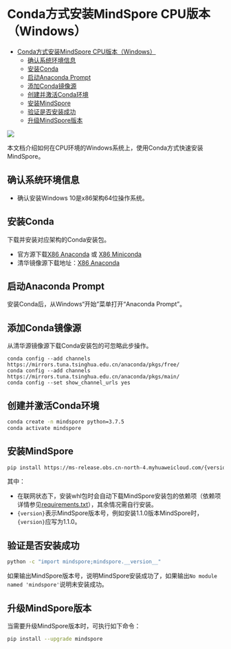 ﻿# Conda方式安装MindSpore CPU版本（Windows）

<!-- TOC -->

- [Conda方式安装MindSpore CPU版本（Windows）](#conda方式安装mindspore-cpu版本windows)
    - [确认系统环境信息](#确认系统环境信息)
    - [安装Conda](#安装conda)
    - [启动Anaconda Prompt](#启动anaconda-prompt)
    - [添加Conda镜像源](#添加conda镜像源)
    - [创建并激活Conda环境](#创建并激活conda环境)
    - [安装MindSpore](#安装mindspore)
    - [验证是否安装成功](#验证是否安装成功)
    - [升级MindSpore版本](#升级mindspore版本)

<!-- /TOC -->

<a href="https://gitee.com/mindspore/docs/blob/r1.2/install/mindspore_cpu_win_install_conda.md" target="_blank"><img src="https://gitee.com/mindspore/docs/raw/r1.2/resource/_static/logo_source.png"></a>

本文档介绍如何在CPU环境的Windows系统上，使用Conda方式快速安装MindSpore。

## 确认系统环境信息

- 确认安装Windows 10是x86架构64位操作系统。

## 安装Conda

下载并安装对应架构的Conda安装包。

- 官方源下载[X86 Anaconda](https://www.anaconda.com/distribution/) 或 [X86 Miniconda](https://docs.conda.io/en/latest/miniconda.html)
- 清华镜像源下载地址：[X86 Anaconda](https://mirrors.tuna.tsinghua.edu.cn/anaconda/archive/Anaconda3-2020.02-Windows-x86_64.exe)

## 启动Anaconda Prompt

安装Conda后，从Windows“开始”菜单打开“Anaconda Prompt”。

## 添加Conda镜像源

从清华源镜像源下载Conda安装包的可忽略此步操作。

```shell
conda config --add channels https://mirrors.tuna.tsinghua.edu.cn/anaconda/pkgs/free/
conda config --add channels https://mirrors.tuna.tsinghua.edu.cn/anaconda/pkgs/main/
conda config --set show_channel_urls yes
```

## 创建并激活Conda环境

```bash
conda create -n mindspore python=3.7.5
conda activate mindspore
```

## 安装MindSpore

```bash
pip install https://ms-release.obs.cn-north-4.myhuaweicloud.com/{version}/MindSpore/cpu/windows_x64/mindspore-{version}-cp37-cp37m-win_amd64.whl --trusted-host ms-release.obs.cn-north-4.myhuaweicloud.com -i https://pypi.tuna.tsinghua.edu.cn/simple
```

其中：

- 在联网状态下，安装whl包时会自动下载MindSpore安装包的依赖项（依赖项详情参见[requirements.txt](https://gitee.com/mindspore/mindspore/blob/r1.2/requirements.txt)），其余情况需自行安装。  
- `{version}`表示MindSpore版本号，例如安装1.1.0版本MindSpore时，`{version}`应写为1.1.0。

## 验证是否安装成功

```bash
python -c "import mindspore;mindspore.__version__"
```

如果输出MindSpore版本号，说明MindSpore安装成功了，如果输出`No module named 'mindspore'`说明未安装成功。

## 升级MindSpore版本

当需要升级MindSpore版本时，可执行如下命令：

```bash
pip install --upgrade mindspore
```
